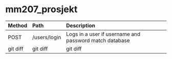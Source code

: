 # mm207_prosjekt
| Method       | Path           | Description   |
| :---         | :---           |  :---         |
| POST         | /users/login   | Logs in a user if username and password match database    |
| git diff     | git diff       | git diff      |
